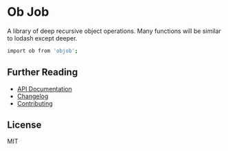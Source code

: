 # Ob Job

A library of deep recursive object operations. Many functions will be similar to lodash except deeper.

```bash
import ob from 'objob';
```

## Further Reading

  * [API Documentation](https://rawgit.com/chiedolabs/objob/master/docs/ob.html)
  * [Changelog](./CHANGELOG.md)
  * [Contributing](./CONTRIBUTING.md)

## License
MIT
